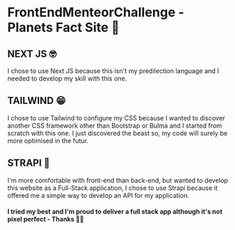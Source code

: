 # FrontEndMenteorChallenge - Planets Fact Site 🤍

## NEXT JS 🤓

I chose to use Next JS because this isn't my predilection language and I needed to develop my skill with this one.

## TAILWIND 😁

I chose to use Tailwind to configure my CSS because I wanted to discover another CSS framework other than Bootstrap or Bulma and I started from scratch with this one. I just discovered the beast so, my code will surely be more optimised in the futur.

## STRAPI 🥲

I'm more comfortable with front-end than back-end, but wanted to develop this website as a Full-Stack application, I chose to use Strapi because it offered me a simple way to develop an API for my application.

#### I tried my best and I'm proud to deliver a full stack app although it's not pixel perfect - Thanks 🙏🏼
